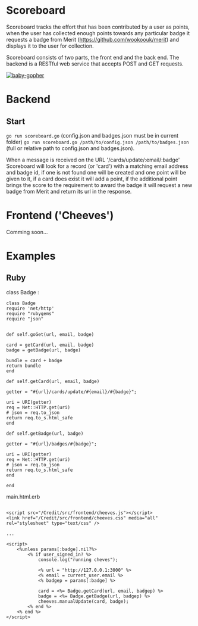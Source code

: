Scoreboard
======

Scoreboard tracks the effort that has been contributed by a user as points, when the user has collected enough points towards any particular badge it requests a badge from Merit (https://github.com/wookoouk/merit) and displays it to the user for collection.

Scoreboard consists of two parts, the front end and the back end.
The backend is a RESTful web service that accepts POST and GET requests.

[![baby-gopher](https://raw2.github.com/drnic/babygopher-site/gh-pages/images/babygopher-badge.png)](http://www.babygopher.org)

Backend
======

Start
-----
`go run scoreboard.go` (config.json and badges.json must be in current folder)
`go run scoreboard.go /path/to/config.json /path/to/badges.json` (full or relative path to config.json and badges.json).


When a message is received on the URL '/cards/update/:email/:badge' Scoreboard will look for a record (or 'card') with a matching email address and badge id, if one is not found one will be created and one point will be given to it, if a card does exist it will add a point, if the additional point brings the score to the requirement to award the badge it will request a new badge from Merit and return its url in the response.

Frontend ('Cheeves')
======

Comming soon...

Examples
======

Ruby
------
class Badge :

```
class Badge
require 'net/http'
require "rubygems"
require "json"


def self.goGet(url, email, badge)

card = getCard(url, email, badge)
badge = getBadge(url, badge)

bundle = card + badge
return bundle
end

def self.getCard(url, email, badge)

getter = "#{url}/cards/update/#{email}/#{badge}";

uri = URI(getter)
req = Net::HTTP.get(uri)
# json = req.to_json
return req.to_s.html_safe
end

def self.getBadge(url, badge)

getter = "#{url}/badges/#{badge}";

uri = URI(getter)
req = Net::HTTP.get(uri)
# json = req.to_json
return req.to_s.html_safe
end

end
```

main.html.erb
```

<script src="/Credit/src/frontend/cheeves.js"></script>
<link href="/Credit/src/frontend/cheeves.css" media="all" rel="stylesheet" type="text/css" />

...

<script>
    <%unless params[:badge].nil?%>
        <% if user_signed_in? %>
            console.log("running cheves");

            <% url = "http://127.0.0.1:3000" %>
            <% email = current_user.email %>
            <% badgep = params[:badge] %>

            card = <%= Badge.getCard(url, email, badgep) %>
            badge = <%= Badge.getBadge(url, badgep) %>
            cheeves.manualUpdate(card, badge);
        <% end %>
    <% end %>
</script>
```

